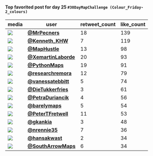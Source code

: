 #### Top favorited post for day 25 `#30DayMapChallenge (Colour_Friday-2_colours)`
| media                                                | user                                                                                   |   retweet_count |   like_count |
|------------------------------------------------------|----------------------------------------------------------------------------------------|-----------------|--------------|
| ![](https://pbs.twimg.com/media/FicOCzXWAAA4l5e.jpg) | **[@MrPecners](https://twitter.com/MrPecners/status/1596260190374227970)**             |              18 |          139 |
| ![](https://pbs.twimg.com/media/FibFhDFacAAwYi-.jpg) | **[@Kenneth_KHW](https://twitter.com/Kenneth_KHW/status/1596180300836794368)**         |               7 |          119 |
| ![](https://pbs.twimg.com/media/Fich2YmVUAIMH4S.jpg) | **[@MapHustle](https://twitter.com/MapHustle/status/1596282364740583424)**             |              13 |           98 |
| ![](https://pbs.twimg.com/media/FiaTgBdXgAAlobd.jpg) | **[@XemartinLaborde](https://twitter.com/XemartinLaborde/status/1596125391852290049)** |              20 |           93 |
| ![](https://pbs.twimg.com/media/FgojFu5XEAIvOvw.jpg) | **[@PythonMaps](https://twitter.com/PythonMaps/status/1596189722388226049)**           |              19 |           91 |
| ![](https://pbs.twimg.com/media/FiaisTlX0AAK928.jpg) | **[@researchremora](https://twitter.com/researchremora/status/1596142213800644608)**   |              12 |           79 |
| ![](https://pbs.twimg.com/media/FiZLCz-WQAAFcCv.jpg) | **[@vanessatebbitt](https://twitter.com/vanessatebbitt/status/1596047179222753280)**   |               5 |           74 |
| ![](https://pbs.twimg.com/media/FicBBUIXgAAu17f.jpg) | **[@DieTukkerfries](https://twitter.com/DieTukkerfries/status/1596246230174240770)**   |               3 |           61 |
| ![](https://pbs.twimg.com/media/Fib97x9X0AY9t3h.png) | **[@PetraDuriancik](https://twitter.com/PetraDuriancik/status/1596242414456508418)**   |               4 |           56 |
| ![](https://pbs.twimg.com/media/FiWEF9IVEAAnoMh.jpg) | **[@barelymaps](https://twitter.com/barelymaps/status/1596099377067659264)**           |               5 |           54 |
| ![](https://pbs.twimg.com/media/FiZflVVXgAED0hb.jpg) | **[@PeterTFretwell](https://twitter.com/PeterTFretwell/status/1596068265410830336)**   |              11 |           53 |
| ![](https://pbs.twimg.com/media/Fib_jTKWIAEnEHI.jpg) | **[@gkankia](https://twitter.com/gkankia/status/1596244701438693378)**                 |               3 |           48 |
| ![](https://pbs.twimg.com/media/FhYWevIWIAEONod.jpg) | **[@nrennie35](https://twitter.com/nrennie35/status/1596090317262012418)**             |               7 |           36 |
| ![](https://pbs.twimg.com/media/FibSHc8X0AI0R2n.jpg) | **[@hansakwast](https://twitter.com/hansakwast/status/1596194488053297152)**           |               2 |           34 |
| ![](https://pbs.twimg.com/media/FiEW9M7aYAEtZ1W.jpg) | **[@SouthArrowMaps](https://twitter.com/SouthArrowMaps/status/1596235272382980096)**   |               6 |           34 |
 
